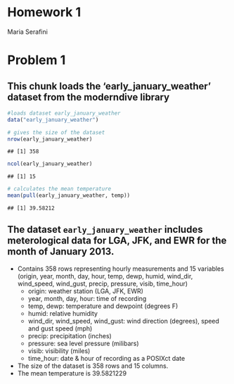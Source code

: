 Homework 1
================
Maria Serafini

# Problem 1

## This chunk loads the ‘early_january_weather’ dataset from the moderndive library

``` r
#loads dataset early_january_weather
data("early_january_weather")

# gives the size of the dataset 
nrow(early_january_weather)
```

    ## [1] 358

``` r
ncol(early_january_weather)
```

    ## [1] 15

``` r
# calculates the mean temperature
mean(pull(early_january_weather, temp))
```

    ## [1] 39.58212

## The dataset `early_january_weather` includes meterological data for LGA, JFK, and EWR for the month of January 2013.

- Contains 358 rows representing hourly measurements and 15 variables
  (origin, year, month, day, hour, temp, dewp, humid, wind_dir,
  wind_speed, wind_gust, precip, pressure, visib, time_hour)
  - origin: weather station (LGA, JFK, EWR)
  - year, month, day, hour: time of recording
  - temp, dewp: temperature and dewpoint (degrees F)
  - humid: relative humidity
  - wind_dir, wind_speed, wind_gust: wind direction (degrees), speed and
    gust speed (mph)
  - precip: precipitation (inches)
  - pressure: sea level pressure (milibars)
  - visib: visibility (miles)
  - time_hour: date & hour of recording as a POSIXct date
- The size of the dataset is 358 rows and 15 columns.
- The mean temperature is 39.5821229

